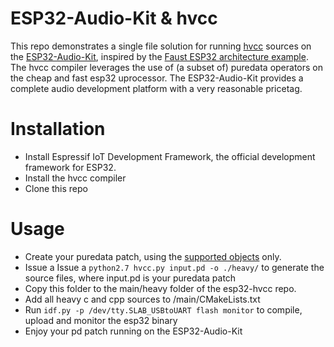 # ESP32-Audio-Kit & hvcc

This repo demonstrates a single file solution for running [hvcc](https://github.com/enzienaudio/hvcc) sources on the [ESP32-Audio-Kit](https://nl.aliexpress.com/af/ESP32%25252dAudio%25252dKit.html), inspired by the [Faust ESP32 architecture example](https://faust.grame.fr/doc/tutorials/#dsp-on-the-esp32-with-faust). The hvcc compiler leverages the use of (a subset of) puredata operators on the cheap and fast esp32 uprocessor. The ESP32-Audio-Kit provides a complete audio development platform with a very reasonable pricetag.

# Installation

- Install Espressif IoT Development Framework, the official development framework for ESP32.
- Install the hvcc compiler
- Clone this repo

# Usage

- Create your puredata patch, using the [supported objects](supportedobjects.md) only.
- Issue a Issue a `python2.7 hvcc.py input.pd -o ./heavy/` to generate the source files, where input.pd is your puredata patch
- Copy this folder to the main/heavy folder of the esp32-hvcc repo.
- Add all heavy c and cpp sources to /main/CMakeLists.txt
- Run `idf.py -p /dev/tty.SLAB_USBtoUART flash monitor` to compile, upload and monitor the esp32 binary
- Enjoy your pd patch running on the ESP32-Audio-Kit
